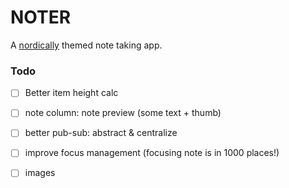 # NOTER
A [nordically](https://github.com/arcticicestudio/nord) themed note taking app.



### Todo
- [ ] Better item height calc
- [ ] note column: note preview (some text + thumb)
- [ ] better pub-sub: abstract & centralize
- [ ] improve focus management (focusing note is in 1000 places!)

- [ ] images
